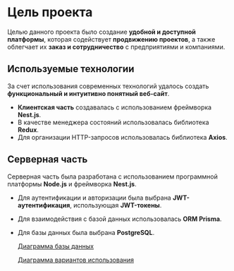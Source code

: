 # Цель проекта

Целью данного проекта было создание **удобной и доступной платформы**, которая содействует **продвижению проектов**, а также облегчает их **заказ и сотрудничество** с предприятиями и компаниями.

## Используемые технологии

За счет использования современных технологий удалось создать **функциональный и интуитивно понятный веб-сайт**. 

- **Клиентская часть** создавалась с использованием фреймворка **Nest.js**.
- В качестве менеджера состояний использовалась библиотека **Redux**.
- Для организации HTTP-запросов использовалась библиотека **Axios**.

## Серверная часть

Серверная часть была разработана с использованием программной платформы **Node.js** и фреймворка **Nest.js**. 

- Для аутентификации и авторизации была выбрана **JWT-аутентификация**, использующая **JWT-токены**.
- Для взаимодействия с базой данных использовалась **ORM Prisma**.
- Для базы данных была выбрана **PostgreSQL**.
  
  [Диаграмма базы данных](https://disk.yandex.ru/i/4CddKXVpuLQ2Ug)

  [Диаграмма вариантов использования](https://disk.yandex.ru/i/jzjy0Gayi5VXJw)
